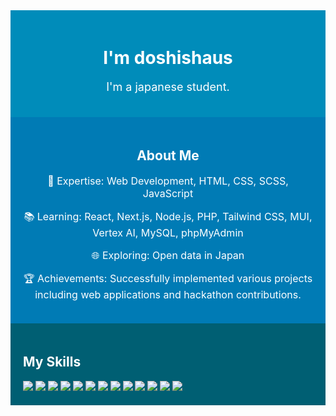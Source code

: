 <div align="center" style="background-color:#008CBA; padding:20px;">
  <h1 style="color:white;">I'm doshishaus</h1>
  <p style="color:white; font-size:18px;">I'm a japanese student.</p>
</div>

<div align="center" style="background-color:#007bb5; padding:20px;">
  <h2 style="color:white;">About Me</h2>
  <p style="color:white; font-size:16px;">🌟 Expertise: Web Development, HTML, CSS, SCSS, JavaScript</p>
  <p style="color:white; font-size:16px;">📚 Learning: React, Next.js, Node.js, PHP, Tailwind CSS, MUI, Vertex AI, MySQL, phpMyAdmin</p>
  <p style="color:white; font-size:16px;">🌐 Exploring: Open data in Japan</p>
  <p style="color:white; font-size:16px;">🏆 Achievements: Successfully implemented various projects including web applications and hackathon contributions.</p>
</div>

<div style="background-color:#005f73; padding:20px;">
  <h2 style="color:white;">My Skills</h2>
  <img src="https://img.shields.io/badge/-HTML-ffffff?style=flat&logo=html5" />
  <img src="https://img.shields.io/badge/-CSS-ffffff?style=flat&logo=css3" />
  <img src="https://img.shields.io/badge/-SCSS-ffffff?style=flat&logo=sass" />
  <img src="https://img.shields.io/badge/-JavaScript-ffffff?style=flat&logo=javascript" />
  <img src="https://img.shields.io/badge/-React-ffffff?style=flat&logo=react" />
  <img src="https://img.shields.io/badge/-Next.js-ffffff?style=flat&logo=next.js" />
  <img src="https://img.shields.io/badge/-Node.js-ffffff?style=flat&logo=node.js" />
  <img src="https://img.shields.io/badge/-PHP-ffffff?style=flat&logo=php" />
  <img src="https://img.shields.io/badge/-Tailwind%20CSS-ffffff?style=flat&logo=tailwind-css" />
  <img src="https://img.shields.io/badge/-MUI-ffffff?style=flat&logo=material-ui" />
  <img src="https://img.shields.io/badge/-Vertex%20AI-ffffff?style=flat&logo=google-cloud" />
  <img src="https://img.shields.io/badge/-MySQL-ffffff?style=flat&logo=mysql" />
  <img src="https://img.shields.io/badge/-phpMyAdmin-ffffff?style=flat&logo=phpmyadmin" />
</div>
